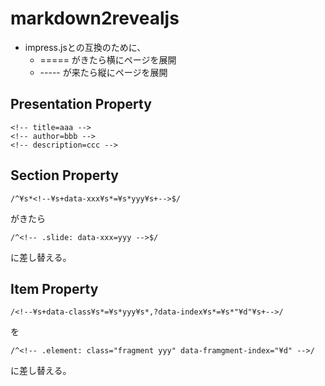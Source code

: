 # markdown2revealjs

* impress.jsとの互換のために、
  * ===== がきたら横にページを展開
  * ----- が来たら縦にページを展開

## Presentation Property

```
<!-- title=aaa -->
<!-- author=bbb -->
<!-- description=ccc -->
```

## Section Property

```
/^¥s*<!--¥s+data-xxx¥s*=¥s*yyy¥s+-->$/
```

がきたら
```
/^<!-- .slide: data-xxx=yyy -->$/
```
に差し替える。

## Item Property

```
/<!--¥s+data-class¥s*=¥s*yyy¥s*,?data-index¥s*=¥s*"¥d"¥s+-->/
```
を
```
/^<!-- .element: class="fragment yyy" data-framgment-index="¥d" -->/
```
に差し替える。
